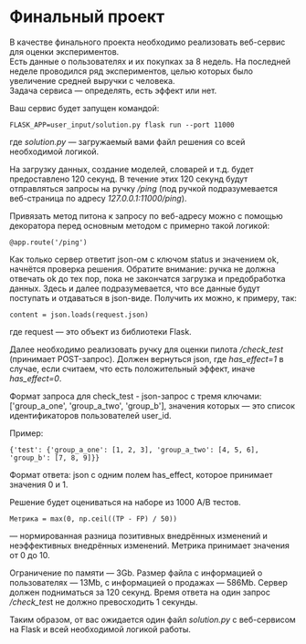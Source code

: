 # Финальный проект
В качестве финального проекта необходимо реализовать веб-сервис для оценки экспериментов. <br>
Есть данные о пользователях и их покупках за 8 недель. На последней неделе проводился ряд экспериментов, 
целью которых было увеличение средней выручки с человека.
<br>Задача сервиса — определять, есть эффект или нет.


Ваш сервис будет запущен командой:

`FLASK_APP=user_input/solution.py flask run --port 11000` <br>

где _solution.py_ — загружаемый вами файл решения со всей необходимой логикой.


На загрузку данных, создание моделей, словарей и т.д. будет предоставлено 120 секунд.
В течение этих 120 секунд будут отправляться запросы на ручку _/ping_
(под ручкой подразумевается веб-страница по адресу _127.0.0.1:11000/ping_). 

Привязать метод питона к запросу по веб-адресу можно с помощью декоратора перед основным методом с примерно такой логикой:

`@app.route('/ping')`

Как только сервер ответит json-ом с ключом status и значением ok, начнётся проверка решения.
Обратите внимание: ручка не должна отвечать ok до тех пор, пока не закончатся загрузка и предобработка данных.
Здесь и далее подразумевается, что все данные будут поступать и отдаваться в json-виде.
Получить их можно, к примеру, так: 

`content = json.loads(request.json)`

где request — это объект из библиотеки Flask.

Далее необходимо реализовать ручку для оценки пилота _/check_test_ (принимает POST-запрос).
Должен вернуться json, где _has_effect=1_ в случае, если считаем, что есть положительный эффект, иначе _has_effect=0_. 

Формат запроса для check_test - json-запрос с тремя ключами:
['group_a_one', 'group_a_two', 'group_b'],
значения которых — это список идентификаторов пользователей user_id.

Пример: 

`{'test': {'group_a_one': [1, 2, 3], 'group_a_two': [4, 5, 6], 'group_b': [7, 8, 9]}}`

Формат ответа: json с одним полем has_effect, которое принимает значения 0 и 1.

Решение будет оцениваться на наборе из 1000 A/B тестов. 

`Метрика = max(0, np.ceil((TP - FP) / 50))`

— нормированная разница позитивных внедрённых изменений и неэффективных внедрённых изменений.
Метрика принимает значения от 0 до 10.

Ограничение по памяти — 3Gb. Размер файла с информацией о пользователях — 13Mb, с информацией о продажах — 586Mb.
Сервер должен подниматься за 120 секунд. Время ответа на один запрос */check_tes*t не должно превосходить 1 секунды.

Таким образом, от вас ожидается один файл _solution.py_ с веб-сервисом на Flask и всей необходимой логикой работы.
